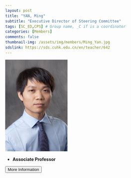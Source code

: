 ```yaml
---
layout: post
title: "YAN, Ming"
subtitle: "Executive Director of Steering Committee"
tags: [SC_ED,CPS] # Group name, _C if is a coordinator
categories: [Members]
comments: false
thumbnail-img: /assets/img/members/Ming_Yan.jpg
sdslink: https://sds.cuhk.edu.cn/en/teacher/642
---
```


<!-- photo -->
<!-- size: 200px width use html-->
<img
    src="../../assets/img/members/Ming_Yan.jpg"
    alt=""
    style="width: 200px; align: left;"
/>

<!-- bio -->
- **Associate Professor**

<p>
    <button class="button">
    <a
        href="https://sds.cuhk.edu.cn/en/teacher/642"
        style="text-decoration: none"
        >More Information</a
    >
    </button>
</p>
